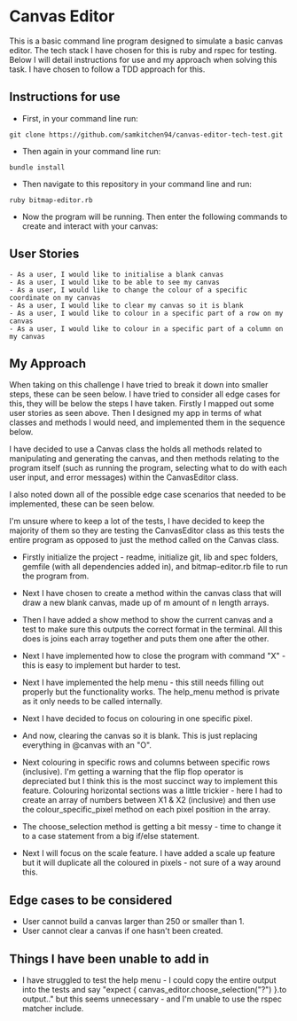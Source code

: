 # Canvas Editor
This is a basic command line program designed to simulate a basic canvas editor. The tech stack I have chosen for this is ruby and rspec for testing. Below I will detail instructions for use and my approach when solving this task. I have chosen to follow a TDD approach for this.

## Instructions for use
- First, in your command line run:
```
git clone https://github.com/samkitchen94/canvas-editor-tech-test.git
```
- Then again in your command line run:
```
bundle install
```
- Then navigate to this repository in your command line and run:
```
ruby bitmap-editor.rb
```
- Now the program will be running. Then enter the following commands to create and interact with your canvas:


## User Stories
```
- As a user, I would like to initialise a blank canvas
- As a user, I would like to be able to see my canvas
- As a user, I would like to change the colour of a specific coordinate on my canvas
- As a user, I would like to clear my canvas so it is blank
- As a user, I would like to colour in a specific part of a row on my canvas
- As a user, I would like to colour in a specific part of a column on my canvas
```

## My Approach
When taking on this challenge I have tried to break it down into smaller steps, these can be seen below. I have tried to consider all edge cases for this, they will be below the steps I have taken. Firstly I mapped out some user stories as seen above. Then I designed my app in terms of what classes and methods I would need, and implemented them in the sequence below.

I have decided to use a Canvas class the holds all methods related to manipulating and generating the canvas, and then methods relating to the program itself (such as running the program, selecting what to do with each user input, and error messages) within the CanvasEditor class.

I also noted down all of the possible edge case scenarios that needed to be implemented, these can be seen below.

I'm unsure where to keep a lot of the tests, I have decided to keep the majority of them so they are testing the CanvasEditor class as this tests the entire program as opposed to just the method called on the Canvas class.

- Firstly initialize the project - readme, initialize git, lib and spec folders, gemfile (with all dependencies added in), and bitmap-editor.rb file to run the program from.

- Next I have chosen to create a method within the canvas class that will draw a new blank canvas, made up of m amount of n length arrays.

- Then I have added a show method to show the current canvas and a test to make sure this outputs the correct format in the terminal. All this does is joins each array together and puts them one after the other.

- Next I have implemented how to close the program with command "X" - this is easy to implement but harder to test.

- Next I have implemented the help menu - this still needs filling out properly but the functionality works. The help_menu method is private as it only needs to be called internally.

- Next I have decided to focus on colouring in one specific pixel.

- And now, clearing the canvas so it is blank. This is just replacing everything in @canvas with an "O".

- Next colouring in specific rows and columns between specific rows (inclusive). I'm getting a warning that the flip flop operator is depreciated but I think this is the most succinct way to implement this feature. Colouring horizontal sections was a little trickier - here I had to create an array of numbers between X1 & X2 (inclusive) and then use the colour_specific_pixel method on each pixel position in the array.

- The choose_selection method is getting a bit messy - time to change it to a case statement from a big if/else statement.

- Next I will focus on the scale feature. I have added a scale up feature but it will duplicate all the coloured in pixels - not sure of a way around this.

## Edge cases to be considered
- User cannot build a canvas larger than 250 or smaller than 1.
- User cannot clear a canvas if one hasn't been created.


## Things I have been unable to add in
- I have struggled to test the help menu - I could copy the entire output into the tests and say "expect { canvas_editor.choose_selection("?") }.to output.." but this seems unnecessary - and I'm unable to use the rspec matcher include.
